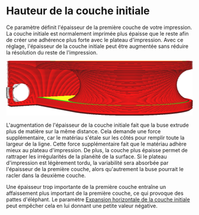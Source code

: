 Hauteur de la couche initiale
====
Ce paramètre définit l'épaisseur de la première couche de votre impression. La couche initiale est normalement imprimée plus épaisse que le reste afin de créer une adhérence plus forte avec le plateau d'impression. Avec ce réglage, l'épaisseur de la couche initiale peut être augmentée sans réduire la résolution du reste de l'impression.

![La couche initiale est plus épaisse que le reste des couches](../../../articles/images/layer_height_0.png)

L'augmentation de l'épaisseur de la couche initiale fait que la buse extrude plus de matière sur la même distance. Cela demande une force supplémentaire, car le matériau s'étale sur les côtés pour remplir toute la largeur de la ligne. Cette force supplémentaire fait que le matériau adhère mieux au plateau d'impression. De plus, la couche plus épaisse permet de rattraper les irrégularités de la planéité de la surface. Si le plateau d'impression est légèrement tordu, la variabilité sera absorbée par l'épaisseur de la première couche, alors qu'autrement la buse pourrait le racler dans la deuxième couche.

Une épaisseur trop importante de la première couche entraîne un affaissement plus important de la première couche, ce qui provoque des pattes d'éléphant. Le paramètre [Expansion horizontale de la couche initiale](../shell/xy_offset_layer_0.md) peut empêcher cela en lui donnant une petite valeur négative.
